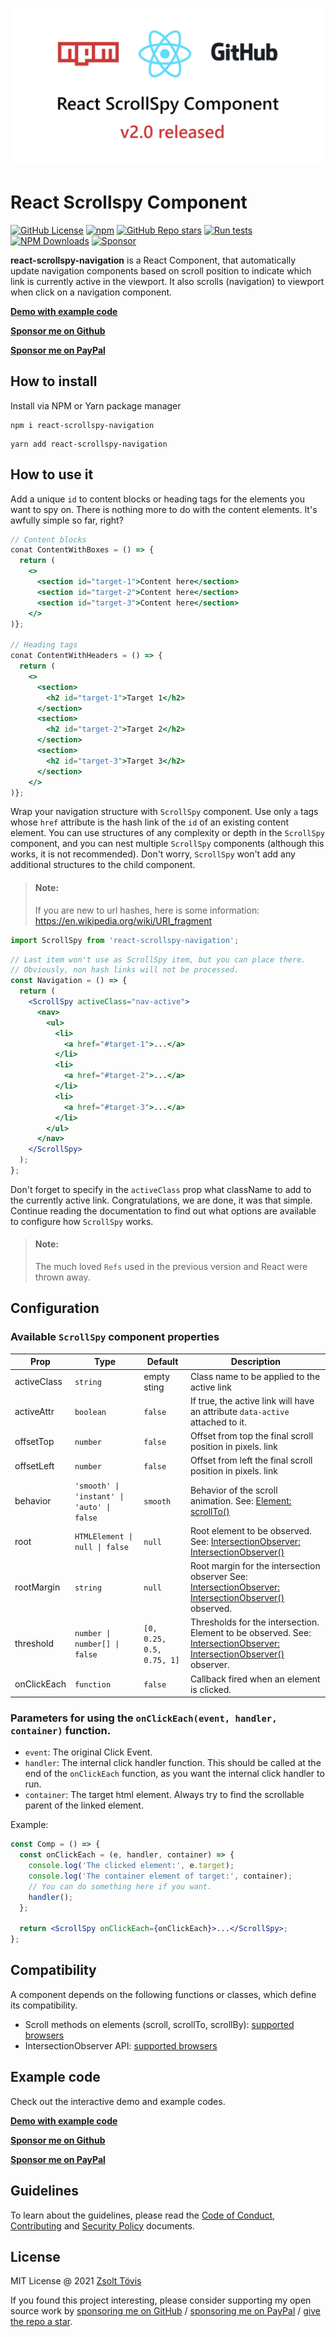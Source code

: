 ![Poster](assets/poster.png)

# React Scrollspy Component

[![GitHub License](https://img.shields.io/github/license/toviszsolt/react-scrollspy?style=flat)](https://github.com/toviszsolt/react-scrollspy/blob/main/LICENSE)
[![npm](https://img.shields.io/npm/v/react-scrollspy?style=flat&color=red)](https://www.npmjs.com/package/react-scrollspy-navigation)
[![GitHub Repo stars](https://img.shields.io/github/stars/toviszsolt/react-scrollspy?color=DAAA3F)](https://github.com/toviszsolt/react-scrollspy/stargazers)
[![Run tests](https://github.com/toviszsolt/react-scrollspy/actions/workflows/main.yml/badge.svg)](https://github.com/toviszsolt/react-scrollspy/actions/workflows/main.yml)
[![NPM Downloads](https://img.shields.io/npm/dw/react-scrollspy-navigation?style=flat)](https://www.npmjs.com/package/react-scrollspy-navigation)
[![Sponsor](https://img.shields.io/static/v1?label=sponsor&message=❤&color=ff69b4)](https://github.com/sponsors/toviszsolt)

**react-scrollspy-navigation** is a React Component, that automatically update navigation components based on scroll
position to indicate which link is currently active in the viewport. It also scrolls (navigation) to viewport when click
on a navigation component.

**[Demo with example code](https://32jhvk.csb.app)**

**[Sponsor me on Github](https://github.com/sponsors/toviszsolt)**

**[Sponsor me on PayPal](https://paypal.me/toviszsolt)**

## How to install

Install via NPM or Yarn package manager

```
npm i react-scrollspy-navigation
```

```
yarn add react-scrollspy-navigation
```

## How to use it

Add a unique `id` to content blocks or heading tags for the elements you want to spy on. There is nothing more to do
with the content elements. It's awfully simple so far, right?

```jsx
// Content blocks
conat ContentWithBoxes = () => {
  return (
    <>
      <section id="target-1">Content here</section>
      <section id="target-2">Content here</section>
      <section id="target-3">Content here</section>
    </>
)};

// Heading tags
conat ContentWithHeaders = () => {
  return (
    <>
      <section>
        <h2 id="target-1">Target 1</h2>
      </section>
      <section>
        <h2 id="target-2">Target 2</h2>
      </section>
      <section>
        <h2 id="target-3">Target 3</h2>
      </section>
    </>
)};
```

Wrap your navigation structure with `ScrollSpy` component. Use only `a` tags whose `href` attribute is the hash link of
the `id` of an existing content element. You can use structures of any complexity or depth in the `ScrollSpy` component,
and you can nest multiple `ScrollSpy` components (although this works, it is not recommended). Don't worry, `ScrollSpy`
won't add any additional structures to the child component.

> #### Note:
>
> If you are new to url hashes, here is some information: https://en.wikipedia.org/wiki/URI_fragment

```jsx
import ScrollSpy from 'react-scrollspy-navigation';
```

```jsx
// Last item won't use as ScrollSpy item, but you can place there.
// Obviously, non hash links will not be processed.
const Navigation = () => {
  return (
    <ScrollSpy activeClass="nav-active">
      <nav>
        <ul>
          <li>
            <a href="#target-1">...</a>
          </li>
          <li>
            <a href="#target-2">...</a>
          </li>
          <li>
            <a href="#target-3">...</a>
          </li>
        </ul>
      </nav>
    </ScrollSpy>
  );
};
```

Don't forget to specify in the `activeClass` prop what className to add to the currently active link. Congratulations,
we are done, it was that simple. Continue reading the documentation to find out what options are available to configure
how `ScrollSpy` works.

> #### Note:
>
> The much loved `Refs` used in the previous version and React were thrown away.

## Configuration

### Available `ScrollSpy` component properties

| Prop        | Type                                       | Default                   | Description                                                                                                                                                                                                                |
| ----------- | ------------------------------------------ | ------------------------- | -------------------------------------------------------------------------------------------------------------------------------------------------------------------------------------------------------------------------- |
| activeClass | `string`                                   | empty sting               | Class name to be applied to the active link                                                                                                                                                                                |
| activeAttr  | `boolean`                                  | `false`                   | If true, the active link will have an attribute `data-active` attached to it.                                                                                                                                              |
| offsetTop   | `number`                                   | `false`                   | Offset from top the final scroll position in pixels. link                                                                                                                                                                  |
| offsetLeft  | `number`                                   | `false`                   | Offset from left the final scroll position in pixels. link                                                                                                                                                                 |
| behavior    | `'smooth' \| 'instant' \| 'auto' \| false` | `smooth`                  | Behavior of the scroll animation. See: [Element: scrollTo()](https://developer.mozilla.org/en-US/docs/Web/API/Element/scrollTo#options)                                                                                    |
| root        | `HTMLElement \| null \| false`             | `null`                    | Root element to be observed. See: [IntersectionObserver: IntersectionObserver()](https://developer.mozilla.org/en-US/docs/Web/API/IntersectionObserver/IntersectionObserver#options)                                       |
| rootMargin  | `string`                                   | `null`                    | Root margin for the intersection observer See: [IntersectionObserver: IntersectionObserver()](https://developer.mozilla.org/en-US/docs/Web/API/IntersectionObserver/IntersectionObserver#options) observed.                |
| threshold   | `number \| number[] \| false`              | `[0, 0.25, 0.5, 0.75, 1]` | Thresholds for the intersection. Element to be observed. See: [IntersectionObserver: IntersectionObserver()](https://developer.mozilla.org/en-US/docs/Web/API/IntersectionObserver/IntersectionObserver#options) observer. |
| onClickEach | `function`                                 | `false`                   | Callback fired when an element is clicked.                                                                                                                                                                                 |

### Parameters for using the `onClickEach(event, handler, container)` function.

- `event`: The original Click Event.
- `handler`: The internal click handler function. This should be called at the end of the `onClickEach` function, as you
  want the internal click handler to run.
- `container`: The target html element. Always try to find the scrollable parent of the linked element.

Example:

```jsx
const Comp = () => {
  const onClickEach = (e, handler, container) => {
    console.log('The clicked element:', e.target);
    console.log('The container element of target:', container);
    // You can do something here if you want.
    handler();
  };

  return <ScrollSpy onClickEach={onClickEach}>...</ScrollSpy>;
};
```

## Compatibility

A component depends on the following functions or classes, which define its compatibility.

- Scroll methods on elements (scroll, scrollTo, scrollBy):
  [supported browsers](https://caniuse.com/element-scroll-methods)
- IntersectionObserver API: [supported browsers](https://caniuse.com/mdn-api_intersectionobserver)

## Example code

Check out the interactive demo and example codes.

**[Demo with example code](https://32jhvk.csb.app)**

**[Sponsor me on Github](https://github.com/sponsors/toviszsolt)**

**[Sponsor me on PayPal](https://paypal.me/toviszsolt)**

## Guidelines

To learn about the guidelines, please read the [Code of Conduct](./CODE_OF_CONDUCT.md),
[Contributing](./CONTRIBUTING.md) and [Security Policy](./SECURITY.md) documents.

## License

MIT License @ 2021 [Zsolt Tövis](https://github.com/toviszsolt)

If you found this project interesting, please consider supporting my open source work by
[sponsoring me on GitHub](https://github.com/sponsors/toviszsolt) /
[sponsoring me on PayPal](https://www.paypal.com/paypalme/toviszsolt) /
[give the repo a star](https://github.com/toviszsolt/react-scrollspy).
